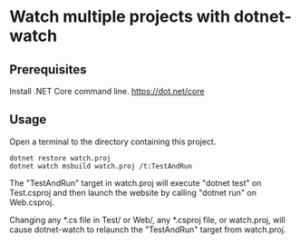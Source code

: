 Watch multiple projects with dotnet-watch
=========================================

## Prerequisites

Install .NET Core command line. <https://dot.net/core>

## Usage

Open a terminal to the directory containing this project.

```
dotnet restore watch.proj
dotnet watch msbuild watch.proj /t:TestAndRun
```

The "TestAndRun" target in watch.proj will execute "dotnet test" on Test.csproj and then launch the website by calling "dotnet run" on Web.csproj.

Changing any \*.cs file in Test/ or Web/, any \*.csproj file, or watch.proj, will cause dotnet-watch to relaunch the "TestAndRun" target from watch.proj.
